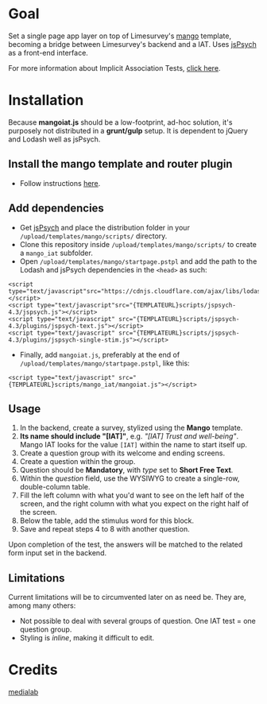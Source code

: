 # Goal
Set a single page app layer on top of Limesurvey's [mango](https://raw.githubusercontent.com/medialab/mango_core) template,
becoming a bridge between Limesurvey's backend and a IAT. Uses [jsPsych](http://jspsych.org) as a front-end interface.

For more information about Implicit Association Tests, [click here](https://implicit.harvard.edu/implicit/education.html).

# Installation
Because **mangoiat.js** should be a low-footprint, ad-hoc solution, it's purposely not distributed in a **grunt/gulp** setup.
It is dependent to jQuery and Lodash well as jsPsych.

## Install the mango template and router plugin
* Follow instructions [here](https://github.com/medialab/mango_core#readme).

## Add dependencies
* Get [jsPsych](https://github.com/jodeleeuw/jsPsych) and place the distribution folder in your `/upload/templates/mango/scripts/` directory.
* Clone this repository inside `/upload/templates/mango/scripts/` to create a `mango_iat` subfolder.
* Open `/upload/templates/mango/startpage.pstpl` and add the path to the Lodash and jsPsych dependencies in the `<head>` as such:

```
<script type="text/javascript"src="https://cdnjs.cloudflare.com/ajax/libs/lodash.js/3.10.1/lodash.min.js"></script>
<script type="text/javascript"src="{TEMPLATEURL}scripts/jspsych-4.3/jspsych.js"></script>
<script type="text/javascript" src="{TEMPLATEURL}scripts/jspsych-4.3/plugins/jspsych-text.js"></script>
<script type="text/javascript" src="{TEMPLATEURL}scripts/jspsych-4.3/plugins/jspsych-single-stim.js"></script>
```

* Finally, add `mangoiat.js`, preferably at the end of `/upload/templates/mango/startpage.pstpl`, like this:

```
<script type="text/javascript" src="{TEMPLATEURL}scripts/mango_iat/mangoiat.js"></script>
```

## Usage
1. In the backend, create a survey, stylized using the **Mango** template.
2. **Its name should include "[IAT]"**, e.g. _"[IAT] Trust and well-being"_. Mango IAT looks for the value `[IAT]` within the name to start itself up.
3. Create a question group with its welcome and ending screens.
4. Create a question within the group.
5. Question should be **Mandatory**, with _type_ set to **Short Free Text**.
6. Within the _question_ field, use the WYSIWYG to create a single-row, double-column table.
7. Fill the left column with what you'd want to see on the left half of the screen, and the right column with what you expect on the right half of the screen.
8. Below the table, add the stimulus word for this block.
9. Save and repeat steps 4 to 8 with another question.

Upon completion of the test, the answers will be matched to the related form input set in the backend.

## Limitations
Current limitations will be to circumvented later on as need be. They are, among many others:
* Not possible to deal with several groups of question. One IAT test = one question group.
* Styling is _inline_, making it difficult to edit.


# Credits
[medialab](http://www.medialab.sciences-po.fr/)
